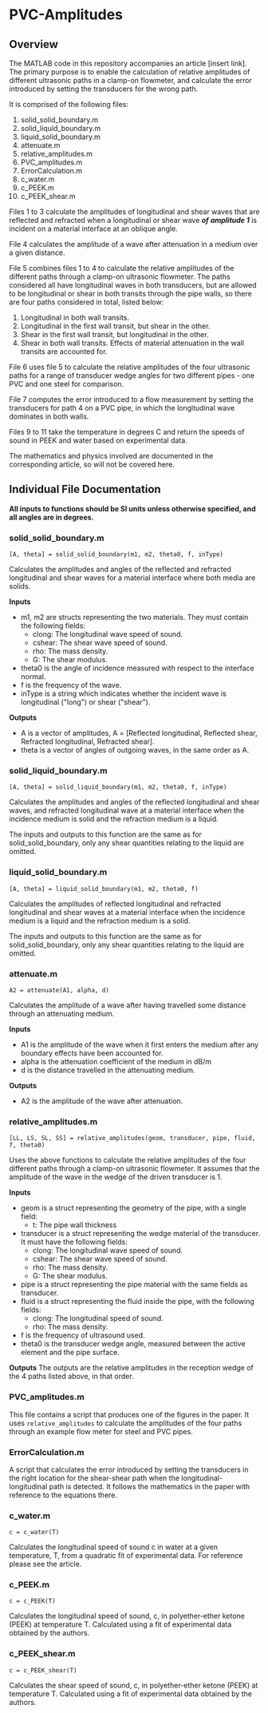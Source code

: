 # PVC-Amplitudes

## Overview

The MATLAB code in this repository accompanies an article [insert link]. The primary purpose is to enable the calculation of relative amplitudes of different ultrasonic paths in a clamp-on flowmeter, and 
calculate the error introduced by setting the transducers for the wrong path.

It is comprised of the following files:
1. solid_solid_boundary.m
2. solid_liquid_boundary.m
3. liquid_solid_boundary.m
4. attenuate.m
5. relative_amplitudes.m
6. PVC_amplitudes.m
7. ErrorCalculation.m
9. c_water.m
10. c_PEEK.m
11. c_PEEK_shear.m

Files 1 to 3 calculate the amplitudes of longitudinal and shear waves that are reflected and refracted when a longitudinal or shear wave ***of amplitude 1*** is incident on a material interface at an oblique angle. 

File 4 calculates the amplitude of a wave after attenuation in a medium over a given distance.

File 5 combines files 1 to 4 to calculate the relative amplitudes of the different paths through a clamp-on ultrasonic flowmeter. The paths considered all have longitudinal waves in both transducers, 
but are allowed to be longitudinal or shear in both transits through the pipe walls, so there are four paths considered in total, listed below:
1. Longitudinal in both wall transits.
2. Longitudinal in the first wall transit, but shear in the other.
3. Shear in the first wall transit, but longitudinal in the other.
4. Shear in both wall transits.
Effects of material attenuation in the wall transits are accounted for.

File 6 uses file 5 to calculate the relative amplitudes of the four ultrasonic paths for a range of transducer wedge angles for two different pipes - one PVC and one steel for comparison.

File 7 computes the error introduced to a flow measurement by setting the transducers for path 4 on a PVC pipe, in which the longitudinal wave dominates in both walls.

Files 9 to 11 take the temperature in degrees C and return the speeds of sound in PEEK and water based on experimental data.

The mathematics and physics involved are documented in the corresponding article, so will not be covered here.

## Individual File Documentation

**All inputs to functions should be SI units unless otherwise specified, and all angles are in degrees.**

### solid_solid_boundary.m

`[A, theta] = solid_solid_boundary(m1, m2, theta0, f, inType)`

Calculates the amplitudes and angles of the reflected and refracted longitudinal and shear waves for a material interface where both media are solids.

**Inputs**
- m1, m2 are structs representing the two materials. They must contain the following fields:
   - clong: The longitudinal wave speed of sound.
   - cshear: The shear wave speed of sound.
   - rho: The mass density.
   - G: The shear modulus.
- theta0 is the angle of incidence measured with respect to the interface normal.
- f is the frequency of the wave.
- inType is a string which indicates whether the incident wave is longitudinal ("long") or shear ("shear").

**Outputs**
- A is a vector of amplitudes, A = [Reflected longitudinal, Reflected shear, Refracted longitudinal, Refracted shear].
- theta is a vector of angles of outgoing waves, in the same order as A.

### solid_liquid_boundary.m

`[A, theta] = solid_liquid_boundary(m1, m2, theta0, f, inType)`

Calculates the amplitudes and angles of the reflected longitudinal and shear waves, and refracted longitudinal wave at a material interface when the incidence medium is solid and the refraction medium is a liquid.

The inputs and outputs to this function are the same as for solid_solid_boundary, only any shear quantities relating to the liquid are omitted.

### liquid_solid_boundary.m

`[A, theta] = liquid_solid_boundary(m1, m2, theta0, f)`

Calculates the amplitudes of reflected longitudinal and refracted longitudinal and shear waves at a material interface when the incidence medium is a liquid and the refraction medium is a solid.

The inputs and outputs to this function are the same as for solid_solid_boundary, only any shear quantities relating to the liquid are omitted.

### attenuate.m

`A2 = attenuate(A1, alpha, d)`

Calculates the amplitude of a wave after having travelled some distance through an attenuating medium.

**Inputs**
- A1 is the amplitude of the wave when it first enters the medium after any boundary effects have been accounted for.
- alpha is the attenuation coefficient of the medium in dB/m
- d is the distance travelled in the attenuating medium.

**Outputs**
- A2 is the amplitude of the wave after attenuation.

### relative_amplitudes.m

`[LL, LS, SL, SS] = relative_amplitudes(geom, transducer, pipe, fluid, f, theta0)`

Uses the above functions to calculate the relative amplitudes of the four different paths through a clamp-on ultrasonic flowmeter. It assumes that the amplitude of the wave in the wedge of the driven transducer is 1.

**Inputs**
- geom is a struct representing the geometry of the pipe, with a single field:
   - t: The pipe wall thickness
- transducer is a struct representing the wedge material of the transducer. It must have the following fields:
   - clong: The longitudinal wave speed of sound.
   - cshear: The shear wave speed of sound.
   - rho: The mass density.
   - G: The shear modulus.
- pipe is a struct representing the pipe material with the same fields as transducer.
- fluid is a struct representing the fluid inside the pipe, with the following fields:
   - clong: The longitudinal speed of sound.
   - rho: The mass density.
- f is the frequency of ultrasound used.
- theta0 is the transducer wedge angle, measured between the active element and the pipe surface.

**Outputs**
The outputs are the relative amplitudes in the reception wedge of the 4 paths listed above, in that order.

### PVC_amplitudes.m

This file contains a script that produces one of the figures in the paper. It uses `relative_amplitudes` to calculate the amplitudes of the four paths through an example flow meter for steel and PVC pipes.

### ErrorCalculation.m

A script that calculates the error introduced by setting the transducers in the right location for the shear-shear path when the longitudinal-longitudinal path is detected. It follows the mathematics in the paper with reference to the equations there.

### c_water.m

`c = c_water(T)`

Calculates the longitudinal speed of sound c in water at a given temperature, T, from a quadratic fit of experimental data. For reference please see the article.

### c_PEEK.m

`c = c_PEEK(T)`

Calculates the longitudinal speed of sound, c, in polyether-ether ketone (PEEK) at temperature T. Calculated using a fit of experimental data obtained by the authors.

### c_PEEK_shear.m

`c = c_PEEK_shear(T)`

Calculates the shear speed of sound, c, in polyether-ether ketone (PEEK) at temperature T. Calculated using a fit of experimental data obtained by the authors.
